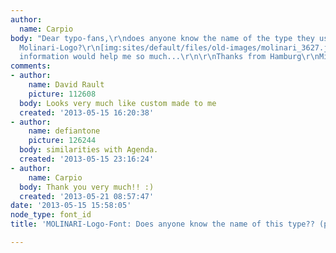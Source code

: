 ```yaml
---
author:
  name: Carpio
body: "Dear typo-fans,\r\ndoes anyone know the name of the type they used in this
  Molinari-Logo?\r\n[img:sites/default/files/old-images/molinari_3627.jpg]\r\n\r\nAny
  information would help me so much...\r\n\r\nThanks from Hamburg\r\nMichael"
comments:
- author:
    name: David Rault
    picture: 112608
  body: Looks very much like custom made to me
  created: '2013-05-15 16:20:38'
- author:
    name: defiantone
    picture: 126244
  body: similarities with Agenda.
  created: '2013-05-15 23:16:24'
- author:
    name: Carpio
  body: Thank you very much!! :)
  created: '2013-05-21 08:57:47'
date: '2013-05-15 15:58:05'
node_type: font_id
title: 'MOLINARI-Logo-Font: Does anyone know the name of this type?? (pic inside)'

---
```


